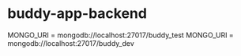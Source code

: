# buddy-app-backend

MONGO_URI = mongodb://localhost:27017/buddy_test
MONGO_URI = mongodb://localhost:27017/buddy_dev
